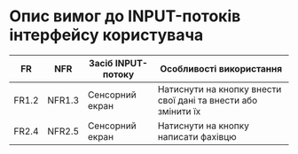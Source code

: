# Опис вимог до INPUT-потоків інтерфейсу користувача
|FR| NFR| Засіб INPUT-потоку| Особливості використання|
|-----|----|--------------|-----------------------|
|FR1.2| NFR1.3|Сенсорний екран|Натиснути на кнопку внести свої дані та внести або змінити їх|
|FR2.4| NFR2.5|Сенсорний екран|Натиснути на кнопку написати фахівцю|
